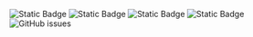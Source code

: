 ![Static Badge](https://img.shields.io/badge/blacklists-60-000000) ![Static Badge](https://img.shields.io/badge/blacklisted-2836685-cc0000) ![Static Badge](https://img.shields.io/badge/whitelisted-2245-00CC00) ![Static Badge](https://img.shields.io/badge/streaming_blacklist-28107-000000) ![GitHub issues](https://img.shields.io/github/issues/fabriziosalmi/blacklists)
